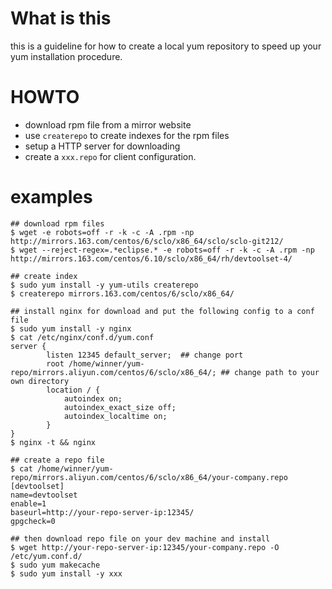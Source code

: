 # What is this

this is a guideline for how to create a local yum repository to speed up your yum installation procedure.



# HOWTO

- download rpm file from a mirror website
- use `createrepo` to create indexes for the rpm files
- setup a HTTP server for downloading
- create a `xxx.repo` for client configuration.



# examples

```shell
## download rpm files
$ wget -e robots=off -r -k -c -A .rpm -np http://mirrors.163.com/centos/6/sclo/x86_64/sclo/sclo-git212/
$ wget --reject-regex=.*eclipse.* -e robots=off -r -k -c -A .rpm -np http://mirrors.163.com/centos/6.10/sclo/x86_64/rh/devtoolset-4/

## create index
$ sudo yum install -y yum-utils createrepo
$ createrepo mirrors.163.com/centos/6/sclo/x86_64/

## install nginx for download and put the following config to a conf file
$ sudo yum install -y nginx
$ cat /etc/nginx/conf.d/yum.conf
server {
        listen 12345 default_server;  ## change port
        root /home/winner/yum-repo/mirrors.aliyun.com/centos/6/sclo/x86_64/; ## change path to your own directory
        location / {
            autoindex on;
            autoindex_exact_size off;
            autoindex_localtime on;
        }
}
$ nginx -t && nginx

## create a repo file
$ cat /home/winner/yum-repo/mirrors.aliyun.com/centos/6/sclo/x86_64/your-company.repo
[devtoolset]
name=devtoolset
enable=1
baseurl=http://your-repo-server-ip:12345/
gpgcheck=0

## then download repo file on your dev machine and install
$ wget http://your-repo-server-ip:12345/your-company.repo -O /etc/yum.conf.d/
$ sudo yum makecache
$ sudo yum install -y xxx

```

